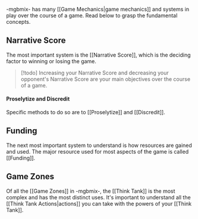 
-mgbmix- has many [[Game Mechanics|game mechanics]] and systems in play over the course of a game. Read below to grasp the fundamental concepts.

## Narrative Score

The most important system is the [[Narrative Score]], which is the deciding factor to winning or losing the game. 

> [!todo] Increasing your Narrative Score and decreasing your opponent's Narrative Score are your main objectives over the course of a game. 
#### Proselytize and Discredit

Specific methods to do so are to [[Proselytize]] and [[Discredit]].

## Funding

The next most important system to understand is how resources are gained and used. The major resource used for most aspects of the game is called [[Funding]].

## Game Zones

Of all the [[Game Zones]] in -mgbmix-, the [[Think Tank]] is the most complex and has the most distinct uses. It's important to understand all the [[Think Tank Actions|actions]] you can take with the powers of your [[Think Tank]].



